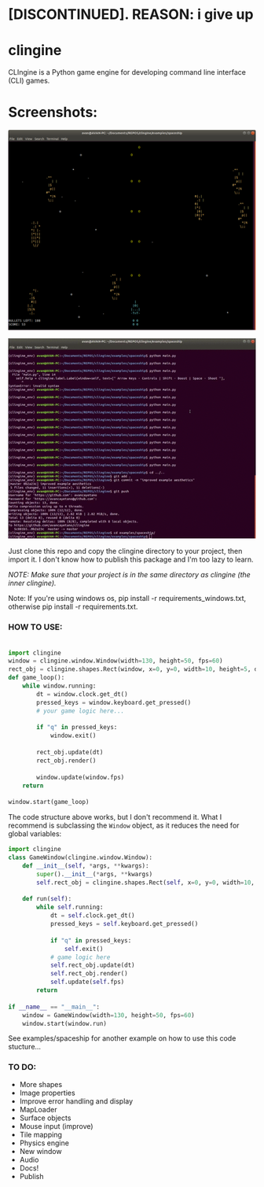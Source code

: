 # [DISCONTINUED]. REASON: i give up


# clingine
CLIngine is a Python game engine for developing command line interface (CLI) games.

# Screenshots:
![gameplay](https://github.com/avancayetano/clingine/blob/master/screenshots/gameplay.png "gameplay")

![sample](https://github.com/avancayetano/clingine/blob/master/screenshots/sample.gif "sample")


Just clone this repo and copy the clingine directory to your project, then import it.
I don't know how to publish this package and I'm too lazy to learn. 

*NOTE: Make sure that your project is in the same directory as clingine (the inner clingine).*

Note: If you're using windows os, pip install -r requirements_windows.txt, otherwise pip install -r requirements.txt.


### HOW TO USE:
```Python

import clingine
window = clingine.window.Window(width=130, height=50, fps=60)
rect_obj = clingine.shapes.Rect(window, x=0, y=0, width=10, height=5, direction=(0, 0), speed=(100, 60), char="#", color_pair=((255, 255, 255),(0, 0, 0)))
def game_loop():
	while window.running:
		dt = window.clock.get_dt()
		pressed_keys = window.keyboard.get_pressed()
		# your game logic here...

		if "q" in pressed_keys:
			window.exit()

		rect_obj.update(dt)
		rect_obj.render()

		window.update(window.fps)
	return

window.start(game_loop)

```
The code structure above works, but I don't recommend it. What I recommend is subclassing the ```Window``` object, as it reduces the need for global variables:
```Python
import clingine
class GameWindow(clingine.window.Window):
	def __init__(self, *args, **kwargs):
		super().__init__(*args, **kwargs)
		self.rect_obj = clingine.shapes.Rect(self, x=0, y=0, width=10, height=5, direction=(0, 0), speed=(100, 60), char="#", color_pair=((255, 255, 255),(0, 0, 0)))

	def run(self):
		while self.running:
			dt = self.clock.get_dt()
			pressed_keys = self.keyboard.get_pressed()

			if "q" in pressed_keys:
				self.exit()
			# game logic here
			self.rect_obj.update(dt)
			self.rect_obj.render()
			self.update(self.fps)
		return

if __name__ == "__main__":
	window = GameWindow(width=130, height=50, fps=60)
	window.start(window.run)

```
See examples/spaceship for another example on how to use this code stucture...

### TO DO:
* More shapes
* Image properties
* Improve error handling and display
* MapLoader
* Surface objects
* Mouse input (improve)
* Tile mapping
* Physics engine
* New window
* Audio
* Docs!
* Publish
